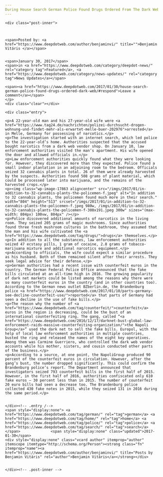 ```yaml
---
During House Search German Police Found Drugs Ordered From The Dark Web
---
```

<article class="post-listing post-17860 post type-post status-publish format-standard has-post-thumbnail hentry  tag-german tag-home tag-police tag-search">
    
    <div class="post-inner">
    
    
        
    <span>Posted by: <a href="https://www.deepdotweb.com/author/benjaminvi/" title="">Benjamin Vitáris </a></span>
    
    
    <span>January 30, 2017</span>
    <span>in <a href="https://www.deepdotweb.com/category/deepdot-news/" rel="category tag">Featured</a>, <a href="https://www.deepdotweb.com/category/news-updates/" rel="category tag">News Updates</a></span>
    
    <span><a href="https://www.deepdotweb.com/2017/01/30/house-search-german-police-found-drugs-ordered-dark-web/#respond">Leave a comment</a></span>
    </p>
    <div class="clear"></div>
    
    <div class="entry">
    
    <p>A 22-year-old man and his 27-year-old wife were <a href="https://www.tag24.de/nachrichten/polizei-durchsucht-drogen-wohnung-und-findet-mehr-als-erwartet-melle-buer-202976">arrested</a> in Melle, Germany for possessing of narcotics.</p>
    <p>The investigation started with an internet search, which led police to the 22-year-old’s home. Authorities suspected that the accused bought narcotics from a dark web vendor shop. On January 10, law enforcement authorities visited the man’s apartment. His wife opened the door and allowed officials in.</p>
    <p>Law enforcement authorities quickly found what they were looking for. However, they discovered more than they expected. Police found a small indoor plantation in an adjoining room to the bedroom. Officials seized 32 cannabis plants in total. 26 of them were already harvested by the suspects. Authorities found 508 grams of plant material, which could be processed later into marijuana, and the remains of the harvested crops.</p>
    <p><img class="wp-image-17863 aligncenter" src="/imgs/2017/01/in-addition-to-32-cannabis-plants-the-policemen-f.jpeg" alt="In addition to 32 cannabis plants, the policemen found much more in their search." width="804" height="513" srcset="/imgs/2017/01/in-addition-to-32-cannabis-plants-the-policemen-f.jpeg 980w, /imgs/2017/01/in-addition-to-32-cannabis-plants-the-policemen-f-300x191.jpeg 300w" sizes="(max-width: 804px) 100vw, 804px" /></p>
    <p>Police discovered additional amounts of narcotics in the living room. They seized 205 grams of magic mushrooms. Since authorities found three fresh mushroom cultures in the bathroom, they assumed that the man and his wife cultivated the <a href="https://www.deepdotweb.com/tag/drugs/">drugs</a> themselves.</p>
    <p>In addition to all the substances, law enforcement authorities seized 47 ecstasy pills, 1 gram of cocaine, 2.8 grams of tobacco-marijuana mixture and additional narcotics equipment.</p>
    <p>According to officials, the wife could expect a similar procedure as his husband. Both of them remained silent after their arrests. They seek legal advice for their defense.</p>
    <p>German authorities had a recent issue with counterfeit euros in the country. The German Federal Police Office announced that the fake bills circulated at an all-time high in 2016. The growing popularity of dark net markets could be listed among the reasons why there were so many counterfeit euros in the country (and in other countries too). According to the German news outlet BZberlin.de, the Brandenburg police <a href="https://www.deepdotweb.com/2017/01/10/parts-germany-see-decline-counterfeit-use/">reported</a> that parts of Germany had seen a decline in the use of fake bills.</p>
    <p>The reason why the number of <a href="https://www.deepdotweb.com/tag/counterfeit/">counterfeit</a> euros in the region is decreasing, could be the bust of an international counterfeiting ring. The gang, called “<a href="https://www.deepdotweb.com/2016/12/17/darknet-bust-global-law-enforcement-raids-massive-counterfeiting-organization/">the Napoli Group</a>” used the dark net to sell the fake bills. Europol, with the help of local law enforcement authorities in multiple countries, busted the ring and released the names of the eight key operatives. Among them was Carmine Guerriero, who controlled the dark web vendor accounts while his mother, sisters, and cousin conducted other parts of the business.</p>
    <p>According to a source, at one point, the NapoliGroup produced 90 percent of the counterfeit euros in circulation. However, after the gang’s bust, the number dropped significantly. This could confirm the Brandenburg police’s report. The Department announced that investigators seized 793 counterfeit bills in the first half of 2015. However, in the first half of 2016, authorities confiscated only 610 fake euros – 30 percent less than in 2015. The number of counterfeit 20 euro bills had seen a decrease too. The Brandenburg police collected 430 fake notes in 2015, while they seized 131 in 2016 during the same period.</p>
    
    
    </div><!-- .entry /-->
    <span style="display:none"> <a href="https://www.deepdotweb.com/tag/german/" rel="tag">german</a> <a href="https://www.deepdotweb.com/tag/home/" rel="tag">home</a> <a href="https://www.deepdotweb.com/tag/police/" rel="tag">police</a> <a href="https://www.deepdotweb.com/tag/search/" rel="tag">search</a></span>				<span style="display:none" class="updated">2017-01-30</span>
    <div style="display:none" class="vcard author" itemprop="author" itemscope itemtype="http://schema.org/Person"><strong class="fn" itemprop="name"><a href="https://www.deepdotweb.com/author/benjaminvi/" title="Posts by Benjamin Vitáris" rel="author">Benjamin Vitáris</a></strong></div>
    
    
    </div><!-- .post-inner -->
</article><!-- .post-listing -->

